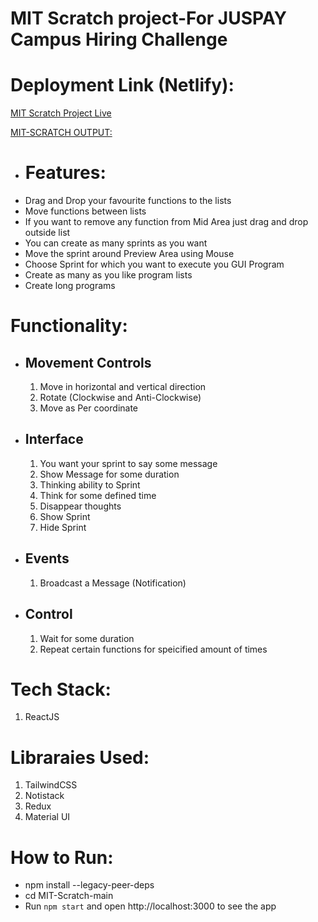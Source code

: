 # MIT Scratch project-For JUSPAY Campus Hiring Challenge 

# Deployment Link (Netlify):
[MIT Scratch Project Live](https://mit-scratchproject.netlify.app/)


[MIT-SCRATCH OUTPUT:](https://github.com/user-attachments/assets/83300ca3-bab0-4857-82bc-ad834422036e)

* # Features:
- Drag and Drop your favourite functions to the lists
- Move functions between lists
- If you want to remove any function from Mid Area just drag and drop outside list
- You can create as many sprints as you want
- Move the sprint around Preview Area using Mouse
- Choose Sprint for which you want to execute you GUI Program
- Create as many as you like program lists
- Create long programs

# Functionality:

* ## Movement Controls
  1. Move in horizontal and vertical direction
  2. Rotate (Clockwise and Anti-Clockwise)
  3. Move as Per coordinate

* ## Interface
  1. You want your sprint to say some message
  2. Show Message for some duration
  3. Thinking ability to Sprint
  4. Think for some defined time
  5. Disappear thoughts
  6. Show Sprint
  7.  Hide Sprint
 
* ## Events
  1. Broadcast a Message (Notification)
  
* ## Control
  1. Wait for some duration
  2. Repeat certain functions for speicified amount of times

# Tech Stack:
1. ReactJS

# Libraraies Used:
1. TailwindCSS
2. Notistack
3. Redux
4. Material UI
   
# How to Run:
- npm install --legacy-peer-deps
- cd MIT-Scratch-main
- Run `npm start` and open http://localhost:3000 to see the app

